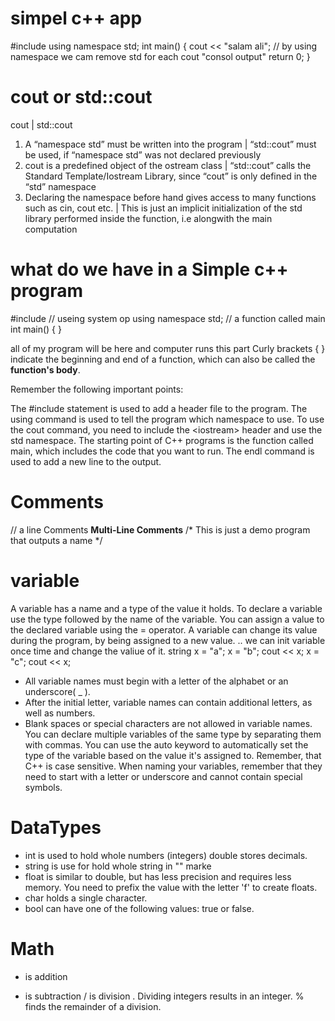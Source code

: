 # simpel c++ app 
  #include <iostream>
  using namespace std;
  int main()
  {
	cout << "salam ali";
    // by using namespace we cam remove std for each cout "consol output" 
	return 0;
  }

# cout or std::cout
cout                                                    |                   	std::cout
1.	A “namespace std” must be written into the program	|  “std::cout” must be used, if “namespace std” was not declared previously
2.	cout is a predefined object of the ostream class    |	“std::cout” calls the Standard Template/Iostream Library, since “cout” is only defined in the “std” namespace
3.	Declaring the namespace before hand gives
 access to many functions such as cin, cout etc.        | This is just an implicit initialization of the std library performed inside the function, i.e alongwith the main computation 


# what do we have in a Simple c++ program 

 #include <iostream>
 // useing system op 
 using namespace std;
 // a function called main
  int main() { }
  
  all of my program will be here and computer runs this part
  Curly brackets { } indicate the beginning and end of a function,
  which can also be called the **function's body**.

Remember the following important points:

The #include statement is used to add a header file to the program.
The using command is used to tell the program which namespace to use.
To use the cout command, you need to include the &lt;iostream&gt; header and use the std namespace.
The starting point of C++ programs is the function called main, which includes the code that you want to run.
The endl command is used to add a new line to the output.

# Comments
// a line Comments
**Multi-Line Comments**
/*  This is just a
  demo program
  that outputs a name */

# variable

A variable has a name and a type of the value it holds. 
To declare a variable use the type followed by the name of the variable.
You can assign a value to the declared variable using the = operator.
A variable can change its value during the program, by being assigned to a new value.
.. we can init variable once time and change the valiue of it.
string x = "a";
  x = "b";
  cout << x;
  x = "c";
  cout << x;
  - All variable names must begin with a letter of the alphabet or an underscore( _ ). 
  - After the initial letter, variable names can contain additional letters, as well as numbers.
  - Blank spaces or special characters are not allowed in variable names.
You can declare multiple variables of the same type by separating them with commas.
You can use the auto keyword to automatically set the type of the variable based on the value it's assigned to.
Remember, that C++ is case sensitive.
When naming your variables, remember that they need to start with a letter or underscore and cannot contain special symbols.


# DataTypes
  - int is used to hold whole numbers (integers) double stores decimals.
  - string is use for hold whole string in "" marke 
  - float is similar to double, but has less precision and requires less memory. You need to prefix the value with the letter 'f' to create floats.
  - char holds a single character.
  -  bool can have one of the following values: true or false. 


# Math
   + is addition
   - is subtraction
   / is division 
     . Dividing integers results in an integer.
   % finds the remainder of a division.

